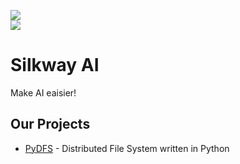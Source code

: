 ![](https://komarev.com/ghpvc/?username=silkway-ai&color=36b812)<br>
![](https://img.shields.io/github/stars/silkway-ai?style=social)<br>

# Silkway AI
Make AI eaisier!

## Our Projects
- [PyDFS](https://github.com/silkway-ai/pydfs) - Distributed File System written in Python
